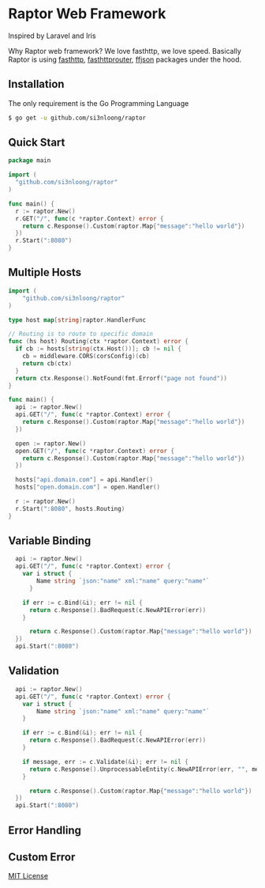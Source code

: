 # Raptor Web Framework

Inspired by Laravel and Iris

Why Raptor web framework? We love fasthttp, we love speed.
Basically Raptor is using [fasthttp](https://github.com/valyala/fasthttp), [fasthttprouter](https://github.com/buaazp/fasthttprouter), [ffjson](https://github.com/pquerna/ffjson) packages under the hood.

## Installation

The only requirement is the Go Programming Language

```bash
$ go get -u github.com/si3nloong/raptor
```

## Quick Start

```go
package main

import (
  "github.com/si3nloong/raptor"
)

func main() {
  r := raptor.New()
  r.GET("/", func(c *raptor.Context) error {
    return c.Response().Custom(raptor.Map{"message":"hello world"})
  })
  r.Start(":8080")
}
```

## Multiple Hosts

```go
import (
    "github.com/si3nloong/raptor"
)

type host map[string]raptor.HandlerFunc

// Routing is to route to specific domain
func (hs host) Routing(ctx *raptor.Context) error {
  if cb := hosts[string(ctx.Host())]; cb != nil {
    cb = middleware.CORS(corsConfig)(cb)
    return cb(ctx)
  }
  return ctx.Response().NotFound(fmt.Errorf("page not found"))
}

func main() {
  api := raptor.New()
  api.GET("/", func(c *raptor.Context) error {
    return c.Response().Custom(raptor.Map{"message":"hello world"})
  })

  open := raptor.New()
  open.GET("/", func(c *raptor.Context) error {
    return c.Response().Custom(raptor.Map{"message":"hello world"})
  })

  hosts["api.domain.com"] = api.Handler()
  hosts["open.domain.com"] = open.Handler()

  r := raptor.New()
  r.Start(":8080", hosts.Routing)
}
```

## Variable Binding

```go
  api := raptor.New()
  api.GET("/", func(c *raptor.Context) error {
    var i struct {
	    Name string `json:"name" xml:"name" query:"name"`
	  }

    if err := c.Bind(&i); err != nil {
      return c.Response().BadRequest(c.NewAPIError(err))
    }

	  return c.Response().Custom(raptor.Map{"message":"hello world"})
  })
  api.Start(":8080")
```

## Validation

```go
  api := raptor.New()
  api.GET("/", func(c *raptor.Context) error {
    var i struct {
	    Name string `json:"name" xml:"name" query:"name"`
    }

    if err := c.Bind(&i); err != nil {
      return c.Response().BadRequest(c.NewAPIError(err))
    }

    if message, err := c.Validate(&i); err != nil {
      return c.Response().UnprocessableEntity(c.NewAPIError(err, "", message))
    }

	  return c.Response().Custom(raptor.Map{"message":"hello world"})
  })
  api.Start(":8080")
```

## Error Handling

## Custom Error

[MIT License](https://github.com/si3nloong/raptor/blob/master/LICENSE)
